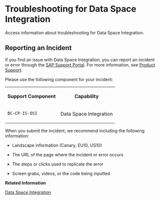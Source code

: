 <!-- loio166fa886439c463cab822a99af20e031 -->

# Troubleshooting for Data Space Integration

Access information about troubleshooting for Data Space Integration.



<a name="loio166fa886439c463cab822a99af20e031__section_w4n_ngz_pcc"/>

## Reporting an Incident

If you find an issue with Data Space Integration, you can report an incident or error through the [SAP Support Portal](https://help.sap.com/docs/link-disclaimer?site=https%3A%2F%2Fsupport.sap.com%2Fen%2Findex.html). For more information, see [Product Support](https://help.sap.com/docs/link-disclaimer?site=https%3A%2F%2Fsupport.sap.com%2Fen%2Fmy-support%2Fproduct-support.html).

Please use the following component for your incident:


<table>
<tr>
<th valign="top">

Support Component

</th>
<th valign="top">

Capability

</th>
</tr>
<tr>
<td valign="top">

`BC-CP-IS-DSI`

</td>
<td valign="top">

Data Space Integration

</td>
</tr>
</table>

When you submit the incident, we recommend including the following information:

-   Landscape information \(Canary, EU10, US10\)

-   The URL of the page where the incident or error occurs

-   The steps or clicks used to replicate the error

-   Screen grabs, videos, or the code being inputted


**Related Information**  


[Data Space Integration](data-space-integration-8bb6972.md "Learn how to work with Data Space Integration as a provider or consumer.")

